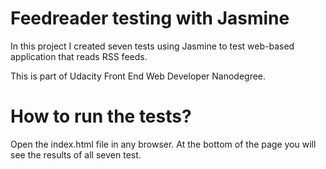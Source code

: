 # Feedreader testing with Jasmine

In this project I created seven tests using Jasmine to test web-based application that reads RSS feeds.

This is part of Udacity Front End Web Developer Nanodegree.

# How to run the tests?

Open the index.html file in any browser. At the bottom of the page you will see the results of all seven test. 
